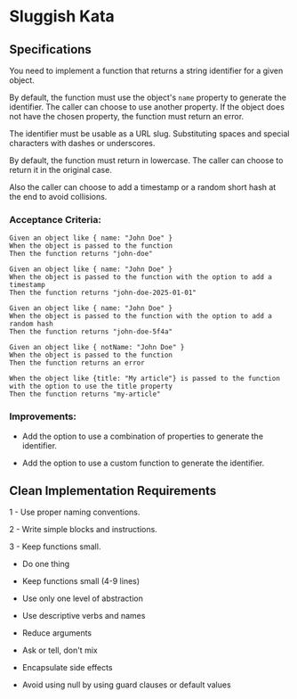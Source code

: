 # Sluggish Kata

## Specifications

You need to implement a function that returns a string  identifier for a given object. 

By default, the function must use the object's `name` property to generate the identifier. The caller can choose to use another property. If the object does not have the chosen property, the function must return an error.

The identifier must be usable as a URL slug. Substituting spaces and special characters with dashes or underscores.

By default, the function must return in lowercase. The caller can choose to return it in the original case.

Also the caller can choose to add a timestamp or a random short hash at the end to avoid collisions.

### Acceptance Criteria:

```gherkin
Given an object like { name: "John Doe" }
When the object is passed to the function
Then the function returns "john-doe"
```


```gherkin
Given an object like { name: "John Doe" }
When the object is passed to the function with the option to add a timestamp
Then the function returns "john-doe-2025-01-01"
```

```gherkin
Given an object like { name: "John Doe" }
When the object is passed to the function with the option to add a random hash
Then the function returns "john-doe-5f4a"
```

```gherkin
Given an object like { notName: "John Doe" }
When the object is passed to the function
Then the function returns an error
```

```gherkin
When the object like {title: "My article"} is passed to the function with the option to use the title property
Then the function returns "my-article"
```

### Improvements:

- Add the option to use a combination of properties to generate the identifier.

- Add the option to use a custom function to generate the identifier.


## Clean Implementation Requirements

1 - Use proper naming conventions.

2 - Write simple blocks and instructions.

3 - Keep functions small.

  - Do one thing

  - Keep functions small (4-9 lines)

  - Use only one level of abstraction

  - Use descriptive verbs and names

  - Reduce arguments

  - Ask or tell, don't mix

  - Encapsulate side effects

  - Avoid using null by using guard clauses or default values